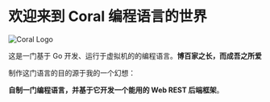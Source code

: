 # 欢迎来到 Coral 编程语言的世界

![Coral Logo](http://rpzoss.oss-cn-chengdu.aliyuncs.com/tmyBlog/2020-05-21-172105.png)

这是一门基于 Go 开发、运行于虚拟机的的编程语言。**博百家之长，而成吾之所爱**

制作这门语言的目的源于我的一个幻想：

**自制一门编程语言，并基于它开发一个能用的 Web REST 后端框架**。
